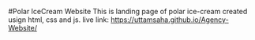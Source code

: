 #Polar IceCream Website
This is landing page of polar ice-cream created usign html, css and js.
live link: https://uttamsaha.github.io/Agency-Website/
